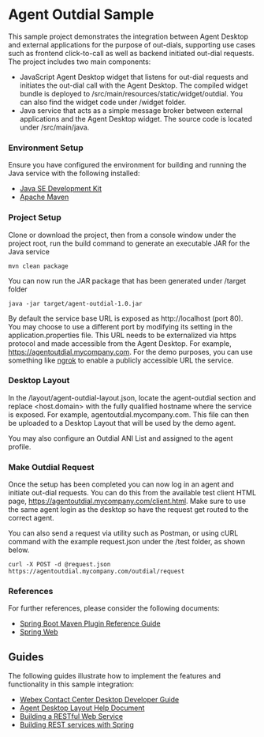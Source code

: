 # Agent Outdial Sample
This sample project demonstrates the integration between Agent Desktop and external applications for the purpose of out-dials, supporting use cases such as frontend click-to-call as well as backend initiated out-dial requests. The project includes two main components:

* JavaScript Agent Desktop widget that listens for out-dial requests and initiates the out-dial call with the Agent Desktop. The compiled widget bundle is deployed to /src/main/resources/static/widget/outdial. You can also find the widget code under /widget folder.
* Java service that acts as a simple message broker between external applications and the Agent Desktop widget. The source code is located under /src/main/java.

### Environment Setup
Ensure you have configured the environment for building and running the Java service with the following installed:

* [Java SE Development Kit](https://www.oracle.com/java/technologies/javase/jdk17-archive-downloads.html)
* [Apache Maven](https://maven.apache.org/download.cgi)

### Project Setup
Clone or download the project, then from a console window under the project root, run the build command to generate an executable JAR for the Java service
	
	mvn clean package
	
You can now run the JAR package that has been generated under /target folder

	java -jar target/agent-outdial-1.0.jar
	
By default the service base URL is exposed as http://localhost (port 80). You may choose to use a different port by modifying its setting in the application.properties file. This URL needs to be externalized via https protocol and made accessible from the Agent Desktop. For example, https://agentoutdial.mycompany.com. For the demo purposes, you can use something like [ngrok](https://ngrok.com/) to enable a publicly accessible URL the service.

### Desktop Layout
In the /layout/agent-outdial-layout.json, locate the agent-outdial section and replace <host.domain> with the fully qualified hostname where the service is exposed. For example, agentoutdial.mycompany.com. This file can then be uploaded to a Desktop Layout that will be used by the demo agent.

You may also configure an Outdial ANI List and assigned to the agent profile.

### Make Outdial Request
Once the setup has been completed you can now log in an agent and initiate out-dial requests. You can do this from the available test client HTML page, https://agentoutdial.mycompany.com/client.html. Make sure to use the same agent login as the desktop so have the request get routed to the correct agent.

You can also send a request via utility such as Postman, or using cURL command with the example request.json under the /test folder, as shown below.

	curl -X POST -d @request.json https://agentoutdial.mycompany.com/outdial/request

### References
For further references, please consider the following documents:

* [Spring Boot Maven Plugin Reference Guide](https://docs.spring.io/spring-boot/docs/2.6.4/maven-plugin/reference/html/)
* [Spring Web](https://docs.spring.io/spring-boot/docs/2.6.4/reference/htmlsingle/#boot-features-developing-web-applications)

## Guides
The following guides illustrate how to implement the features and functionality in this sample integration:

* [Webex Contact Center Desktop Developer Guide](https://developer.webex-cx.com/documentation/guides/desktop)
* [Agent Desktop Layout Help Document](https://portal-v2.wxcc-us1.cisco.com/ccone-help-new/index.html#!wcc_g_manage-desktop-layout.html#desktop_layout)
* [Building a RESTful Web Service](https://spring.io/guides/gs/rest-service/)
* [Building REST services with Spring](https://spring.io/guides/tutorials/bookmarks/)

